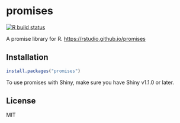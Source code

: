 # promises

<!-- badges: start -->
[![R build status](https://github.com/rstudio/promises/workflows/R-CMD-check/badge.svg)](https://github.com/rstudio/promises/actions)
<!-- badges: end -->

A promise library for R. https://rstudio.github.io/promises

## Installation

```r
install.packages("promises")
```

To use promises with Shiny, make sure you have Shiny v1.1.0 or later.

## License

MIT
